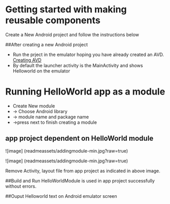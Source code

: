 Getting started with making reusable components
===============================================
Create a New Android project and follow the instructions below

##After creating a new Android project
* Run the prject in the emulator hoping you have already created an AVD. [Creating AVD](https://developer.android.com/studio/run/managing-avds)
* By default the launcher activity is the MainActivity and shows Helloworld on the emulator

Running HelloWorld app as a module
=======================================
- Create New module
- -> Choose Android library
- -> module name and package name
- ->press next to finish creating a module

app project dependent on HelloWorld module 
------------------------------------------
![image] (readmeassets/addingmodule-min.jpg?raw=true)


![image] (readmeassets/addingmodule-min.jpg?raw=true)

Remove Activity, layout file from app project as indicated in above image.

##Build and Run
HelloWorldModule is used in app project successfully without errors.

##Ouput 
Helloworld text on Android emulator screen

